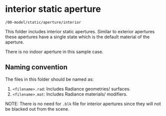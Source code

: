 # interior static aperture

`/00-model/static/aperture/interior`

This folder includes interior static apertures. Similar to exterior apertures these
apertures have a single state which is the default material of the aperture.

There is no indoor aperture in this sample case.

## Naming convention

The files in this folder should be named as:

1. `<filename>.rad`: Includes Radiance geometries/ surfaces.
2. `<filename>.mat`: Includes Radiance materials/ modifiers.

NOTE: There is no need for `.blk` file for interior apertures since they will not be
blacked out from the scene.
